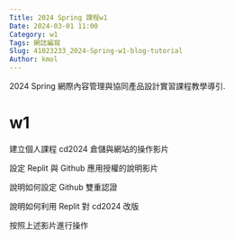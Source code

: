 ```yaml
---
Title: 2024 Spring 課程w1
Date: 2024-03-01 11:00
Category: w1
Tags: 網誌編寫
Slug: 41023233_2024-Spring-w1-blog-tutorial
Author: kmol
---
```


2024 Spring 網際內容管理與協同產品設計實習課程教學導引.

<!-- PELICAN_END_SUMMARY -->
# w1
建立個人課程 cd2024 倉儲與網站的操作影片 

設定 Replit 與 Github 應用授權的說明影片

說明如何設定 Github 雙重認證 

說明如何利用 Replit 對 cd2024 改版 

按照上述影片進行操作
